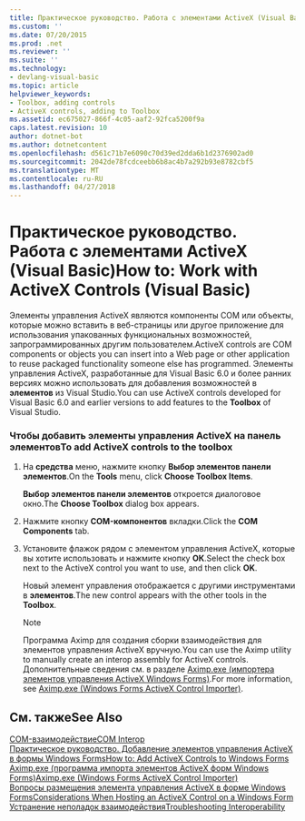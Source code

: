 ```yaml
---
title: Практическое руководство. Работа с элементами ActiveX (Visual Basic)
ms.custom: ''
ms.date: 07/20/2015
ms.prod: .net
ms.reviewer: ''
ms.suite: ''
ms.technology:
- devlang-visual-basic
ms.topic: article
helpviewer_keywords:
- Toolbox, adding controls
- ActiveX controls, adding to Toolbox
ms.assetid: ec675027-866f-4c05-aaf2-92fca5200f9a
caps.latest.revision: 10
author: dotnet-bot
ms.author: dotnetcontent
ms.openlocfilehash: d561c71b7e6090c70d39ed2dda6b1d2376902ad0
ms.sourcegitcommit: 2042de78fcdceebb6b8ac4b7a292b93e8782cbf5
ms.translationtype: MT
ms.contentlocale: ru-RU
ms.lasthandoff: 04/27/2018
---
```

# <a name="how-to-work-with-activex-controls-visual-basic"></a><span data-ttu-id="0113c-102">Практическое руководство. Работа с элементами ActiveX (Visual Basic)</span><span class="sxs-lookup"><span data-stu-id="0113c-102">How to: Work with ActiveX Controls (Visual Basic)</span></span>
<span data-ttu-id="0113c-103">Элементы управления ActiveX являются компоненты COM или объекты, которые можно вставить в веб-страницы или другое приложение для использования упакованных функциональных возможностей, запрограммированных другим пользователем.</span><span class="sxs-lookup"><span data-stu-id="0113c-103">ActiveX controls are COM components or objects you can insert into a Web page or other application to reuse packaged functionality someone else has programmed.</span></span> <span data-ttu-id="0113c-104">Элементы управления ActiveX, разработанные для Visual Basic 6.0 и более ранних версиях можно использовать для добавления возможностей в **элементов** из Visual Studio.</span><span class="sxs-lookup"><span data-stu-id="0113c-104">You can use ActiveX controls developed for Visual Basic 6.0 and earlier versions to add features to the **Toolbox** of Visual Studio.</span></span>  
  
### <a name="to-add-activex-controls-to-the-toolbox"></a><span data-ttu-id="0113c-105">Чтобы добавить элементы управления ActiveX на панель элементов</span><span class="sxs-lookup"><span data-stu-id="0113c-105">To add ActiveX controls to the toolbox</span></span>  
  
1.  <span data-ttu-id="0113c-106">На **средства** меню, нажмите кнопку **Выбор элементов панели элементов**.</span><span class="sxs-lookup"><span data-stu-id="0113c-106">On the **Tools** menu, click **Choose Toolbox Items**.</span></span>  
  
     <span data-ttu-id="0113c-107">**Выбор элементов панели элементов** откроется диалоговое окно.</span><span class="sxs-lookup"><span data-stu-id="0113c-107">The **Choose Toolbox** dialog box appears.</span></span>  
  
2.  <span data-ttu-id="0113c-108">Нажмите кнопку **COM-компонентов** вкладки.</span><span class="sxs-lookup"><span data-stu-id="0113c-108">Click the **COM Components** tab.</span></span>  
  
3.  <span data-ttu-id="0113c-109">Установите флажок рядом с элементом управления ActiveX, которые вы хотите использовать и нажмите кнопку **ОК**.</span><span class="sxs-lookup"><span data-stu-id="0113c-109">Select the check box next to the ActiveX control you want to use, and then click **OK**.</span></span>  
  
     <span data-ttu-id="0113c-110">Новый элемент управления отображается с другими инструментами в **элементов**.</span><span class="sxs-lookup"><span data-stu-id="0113c-110">The new control appears with the other tools in the **Toolbox**.</span></span>  
  
    > [!NOTE]
    >  <span data-ttu-id="0113c-111">Программа Aximp для создания сборки взаимодействия для элементов управления ActiveX вручную.</span><span class="sxs-lookup"><span data-stu-id="0113c-111">You can use the Aximp utility to manually create an interop assembly for ActiveX controls.</span></span> <span data-ttu-id="0113c-112">Дополнительные сведения см. в разделе [Aximp.exe (импортера элементов управления ActiveX Windows Forms)](http://msdn.microsoft.com/library/482c0d83-7144-4497-b626-87d2351b78d0).</span><span class="sxs-lookup"><span data-stu-id="0113c-112">For more information, see [Aximp.exe (Windows Forms ActiveX Control Importer)](http://msdn.microsoft.com/library/482c0d83-7144-4497-b626-87d2351b78d0).</span></span>  
  
## <a name="see-also"></a><span data-ttu-id="0113c-113">См. также</span><span class="sxs-lookup"><span data-stu-id="0113c-113">See Also</span></span>  
 [<span data-ttu-id="0113c-114">COM-взаимодействие</span><span class="sxs-lookup"><span data-stu-id="0113c-114">COM Interop</span></span>](../../../visual-basic/programming-guide/com-interop/index.md)  
 [<span data-ttu-id="0113c-115">Практическое руководство. Добавление элементов управления ActiveX в формы Windows Forms</span><span class="sxs-lookup"><span data-stu-id="0113c-115">How to: Add ActiveX Controls to Windows Forms</span></span>](../../../framework/winforms/controls/how-to-add-activex-controls-to-windows-forms.md)  
 [<span data-ttu-id="0113c-116">Aximp.exe (программа импорта элементов ActiveX форм Windows Forms)</span><span class="sxs-lookup"><span data-stu-id="0113c-116">Aximp.exe (Windows Forms ActiveX Control Importer)</span></span>](http://msdn.microsoft.com/library/482c0d83-7144-4497-b626-87d2351b78d0)  
 [<span data-ttu-id="0113c-117">Вопросы размещения элемента управления ActiveX в форме Windows Forms</span><span class="sxs-lookup"><span data-stu-id="0113c-117">Considerations When Hosting an ActiveX Control on a Windows Form</span></span>](../../../framework/winforms/controls/considerations-when-hosting-an-activex-control-on-a-windows-form.md)  
 [<span data-ttu-id="0113c-118">Устранение неполадок взаимодействия</span><span class="sxs-lookup"><span data-stu-id="0113c-118">Troubleshooting Interoperability</span></span>](../../../visual-basic/programming-guide/com-interop/troubleshooting-interoperability.md)

